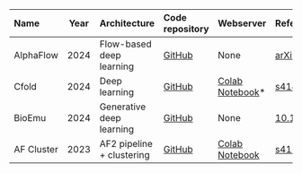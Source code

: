 | **Name**    | **Year** | **Architecture**          | **Code repository**                                         | **Webserver**                                                                 | **Reference**                                           |
|:------------|:--------:|:--------------------------|:------------------------------------------------------------|:-------------------------------------------------------------------------------|:---------------------------------------------------------|
| AlphaFlow   | 2024     | Flow-based deep learning  | [GitHub](https://github.com/bjing2016/alphaflow)            | None                                                                           | [arXiv:2402.04845](https://arxiv.org/abs/2402.04845)     |
| Cfold       | 2024     | Deep learning             | [GitHub](https://github.com/patrickbryant1/Cfold)           | [Colab Notebook](https://colab.research.google.com/github/dina-lab3D/CombFold/blob/master/CombFold.ipynb)* | [s41467-024-51507-2](https://doi.org/10.1038/s41467-024-51507-2) |
| BioEmu      | 2024     | Generative deep learning  | [GitHub](https://github.com/microsoft/bioemu)               | None                                                                           | [10.1101/2024.12.05.626885v1](https://doi.org/10.1101/2024.12.05.626885v1) |
| AF Cluster  | 2023     | AF2 pipeline + clustering | [GitHub](https://github.com/HWaymentSteele/AF_Cluster)      | [Colab Notebook](https://colab.research.google.com/github/HWaymentSteele/AF_Cluster/blob/main/AFcluster.ipynb) | [s41586-023-06832-9](https://doi.org/10.1038/s41586-023-06832-9)  |
